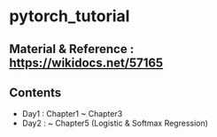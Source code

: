 # pytorch_tutorial

## Material & Reference : https://wikidocs.net/57165

## Contents
- Day1 : Chapter1 ~ Chapter3
- Day2 : ~ Chapter5 (Logistic & Softmax Regression)
